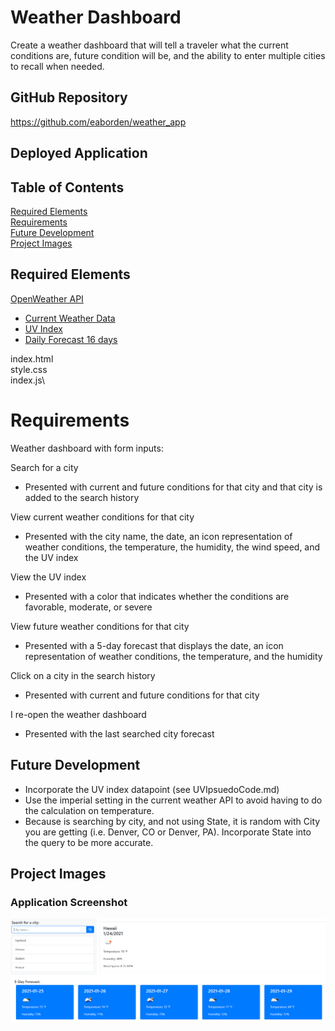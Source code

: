 # Weather Dashboard

Create a weather dashboard that will tell a traveler what the current conditions are, future condition will be, and the ability to enter multiple cities to recall when needed.

## GitHub Repository

https://github.com/eaborden/weather_app

## Deployed Application


## Table of Contents
[Required Elements](#required-elements)\
[Requirements](#requirements)\
[Future Development](#future-development)\
[Project Images](#project-images)

## Required Elements
[OpenWeather API](https://openweathermap.org/api)
*   [Current Weather Data](https://openweathermap.org/current)
*   [UV Index](https://openweathermap.org/api/uvi)
*   [Daily Forecast 16 days](https://openweathermap.org/forecast16)

index.html\
style.css\
index.js\

# Requirements

Weather dashboard with form inputs:

Search for a city
*   Presented with current and future conditions for that city and that city is added to the search history

View current weather conditions for that city
*   Presented with the city name, the date, an icon representation of weather conditions, the temperature, the humidity, the wind speed, and the UV index

View the UV index
*   Presented with a color that indicates whether the conditions are favorable, moderate, or severe

View future weather conditions for that city
*   Presented with a 5-day forecast that displays the date, an icon representation of weather conditions, the temperature, and the humidity

Click on a city in the search history
*   Presented with current and future conditions for that city

I re-open the weather dashboard
*   Presented with the last searched city forecast

## Future Development
* Incorporate the UV index datapoint (see UVIpsuedoCode.md)
* Use the imperial setting in the current weather API to avoid having to do the calculation on temperature.
* Because is searching by city, and not using State, it is random with City you are getting (i.e. Denver, CO or Denver, PA).  Incorporate State into the query to be more accurate.

## Project Images

###  Application Screenshot
![screenshot](https://github.com/eaborden/weather_app/blob/master/images/screenshot.png?raw=true)
